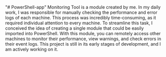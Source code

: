 "# PowerShell-app" 
Monitoring Tool is a module created by me. In my daily work, I was responsible for manually checking the performance and error logs of each machine. This process was incredibly time-consuming, as it required individual attention to every machine. To streamline this task, I conceived the idea of creating a single module that could be easily imported into PowerShell. With this module, you can remotely access other machines to monitor their performance, view warnings, and check errors in their event logs. This project is still in its early stages of development, and I am actively working on it.
